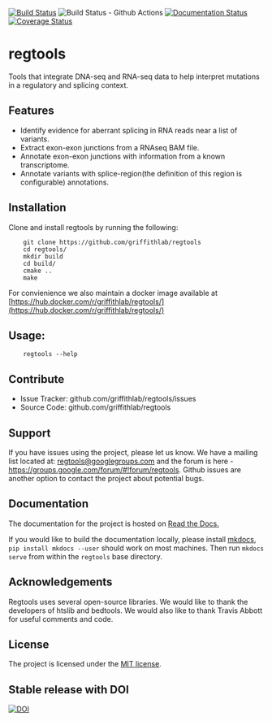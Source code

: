 [![Build Status](https://travis-ci.org/griffithlab/regtools.svg?branch=master)](https://travis-ci.org/griffithlab/regtools)
![Build Status - Github Actions](https://github.com/griffithlab/regtools/actions/workflows/cmake.yml/badge.svg?branch=master)
[![Documentation Status](https://readthedocs.org/projects/regtools/badge/?version=latest)](https://readthedocs.org/projects/regtools/?badge=latest)
[![Coverage Status](https://coveralls.io/repos/griffithlab/regtools/badge.svg?branch=master&service=github)](https://coveralls.io/github/griffithlab/regtools?branch=master)

# regtools

Tools that integrate DNA-seq and RNA-seq data to help interpret mutations
in a regulatory and splicing context.

## Features

- Identify evidence for aberrant splicing in RNA reads near a list of variants.
- Extract exon-exon junctions from a RNAseq BAM file.
- Annotate exon-exon junctions with information from a known transcriptome.
- Annotate variants with splice-region(the definition of this region is configurable) annotations.

## Installation

Clone and install regtools by running the following:
```
    git clone https://github.com/griffithlab/regtools
    cd regtools/
    mkdir build
    cd build/
    cmake ..
    make
```

For convienience we also maintain a docker image available at [https://hub.docker.com/r/griffithlab/regtools/](https://hub.docker.com/r/griffithlab/regtools/)

## Usage:

```
    regtools --help
```

## Contribute

- Issue Tracker: github.com/griffithlab/regtools/issues
- Source Code: github.com/griffithlab/regtools

## Support

If you have issues using the project, please let us know.
We have a mailing list located at: regtools@googlegroups.com and the
forum is here - https://groups.google.com/forum/#!forum/regtools.
Github issues are another option to contact the project about
potential bugs.

## Documentation

The documentation for the project is hosted on
[Read the Docs.](https://regtools.readthedocs.org/en/latest/)

If you would like to build the documentation locally, please install
[mkdocs](http://www.mkdocs.org/), `pip install mkdocs --user` should
work on most machines. Then run `mkdocs serve` from within the `regtools`
base directory.


## Acknowledgements

Regtools uses several open-source libraries. We would like to thank the
developers of htslib and bedtools. We would also like to thank Travis Abbott for
useful comments and code.

## License

The project is licensed under the [MIT license](https://opensource.org/licenses/MIT).

## Stable release with DOI

[![DOI](https://zenodo.org/badge/35841695.svg)](https://zenodo.org/badge/latestdoi/35841695)


